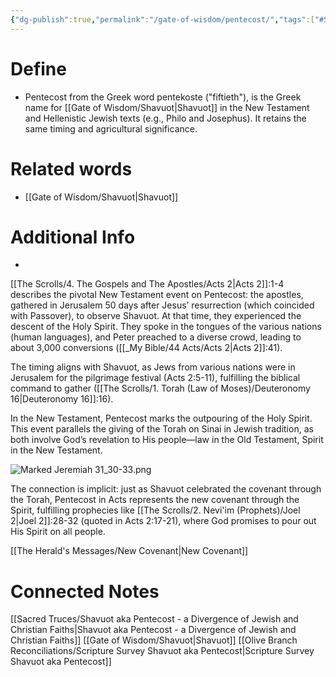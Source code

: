 ```yaml
---
{"dg-publish":true,"permalink":"/gate-of-wisdom/pentecost/","tags":["#Shavuot","#Pentecost","#GateWisdom","#HolySpirt","#Ruach","#Torah","#Tongues","#Acts2","#Deuteronomy16","#Joel2"]}
---
```


# Define
- Pentecost from the Greek word pentekoste ("fiftieth"), is the Greek name for [[Gate of Wisdom/Shavuot\|Shavuot]] in the New Testament and Hellenistic Jewish texts (e.g., Philo and Josephus). It retains the same timing and agricultural significance.

# Related words
- [[Gate of Wisdom/Shavuot\|Shavuot]]

# Additional Info
- 

[[The Scrolls/4. The Gospels and The Apostles/Acts 2\|Acts 2]]:1-4 describes the pivotal New Testament event on Pentecost: the apostles, gathered in Jerusalem 50 days after Jesus’ resurrection (which coincided with Passover), to observe Shavuot. At that time, they experienced the descent of the Holy Spirit. They spoke in the tongues of the various nations (human languages), and Peter preached to a diverse crowd, leading to about 3,000 conversions ([[_My Bible/44 Acts/Acts 2\|Acts 2]]:41).

The timing aligns with Shavuot, as Jews from various nations were in Jerusalem for the pilgrimage festival (Acts 2:5-11), fulfilling the biblical command to gather ([[The Scrolls/1. Torah (Law of Moses)/Deuteronomy 16\|Deuteronomy 16]]:16).

In the New Testament, Pentecost marks the outpouring of the Holy Spirit. This event parallels the giving of the Torah on Sinai in Jewish tradition, as both involve God’s revelation to His people—law in the Old Testament, Spirit in the New Testament.

![Marked Jeremiah 31_30-33.png](/img/user/Assets/attachments/Marked%20Jeremiah%2031_30-33.png)

The connection is implicit: just as Shavuot celebrated the covenant through the Torah, Pentecost in Acts represents the new covenant through the Spirit, fulfilling prophecies like [[The Scrolls/2. Nevi'im (Prophets)/Joel 2\|Joel 2]]:28-32 (quoted in Acts 2:17-21), where God promises to pour out His Spirit on all people.


[[The Herald's Messages/New Covenant\|New Covenant]]

# Connected Notes

[[Sacred Truces/Shavuot aka Pentecost - a Divergence of Jewish and Christian Faiths\|Shavuot aka Pentecost - a Divergence of Jewish and Christian Faiths]]
[[Gate of Wisdom/Shavuot\|Shavuot]]
[[Olive Branch Reconciliations/Scripture Survey Shavuot aka Pentecost\|Scripture Survey Shavuot aka Pentecost]]
